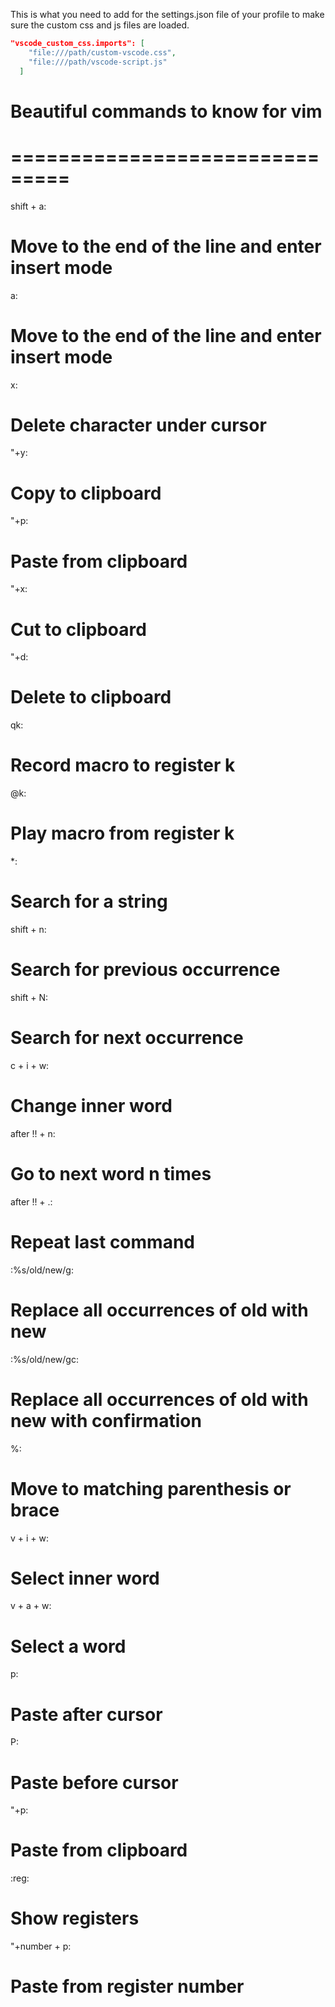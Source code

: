 This is what you need to add for the settings.json file of your profile to make sure the custom css and js files are loaded.

```json
"vscode_custom_css.imports": [
    "file:///path/custom-vscode.css",
    "file:///path/vscode-script.js"
  ]
```

# Beautiful commands to know for vim
# ===============================

shift + a: 
# Move to the end of the line and enter insert mode

a: 
# Move to the end of the line and enter insert mode

x: 
# Delete character under cursor

"+y: 
# Copy to clipboard

"+p: 
# Paste from clipboard

"+x: 
# Cut to clipboard

"+d: 
# Delete to clipboard

<!-- advanced stuff -->

qk: 
# Record macro to register k

@k: 
# Play macro from register k

*: 
# Search for a string

shift + n: 
# Search for previous occurrence

shift + N: 
# Search for next occurrence

c + i + w: 
# Change inner word

after !! + n: 
# Go to next word n times

after !! + .: 
# Repeat last command

:%s/old/new/g: 
# Replace all occurrences of old with new

:%s/old/new/gc: 
# Replace all occurrences of old with new with confirmation

<!-- Navigate into the () or {} -->

%: 
# Move to matching parenthesis or brace

<!-- Yanking -->

v + i + w: 
# Select inner word

v + a + w: 
# Select a word

p: 
# Paste after cursor

P: 
# Paste before cursor

"+p: 
# Paste from clipboard

:reg: 
# Show registers

"+number + p: 
# Paste from register number